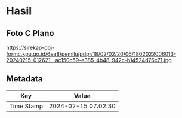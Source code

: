 # Hasil

## Foto C Plano

https://sirekap-obj-formc.kpu.go.id/6ea8/pemilu/pdpr/18/02/02/20/06/1802022006013-20240215-012621--ac150c59-e385-4b48-942c-b14524d76c71.jpg


## Metadata

| Key        | Value               |
| ---------- | ------------------- |
| Time Stamp | 2024-02-15 07:02:30 |



